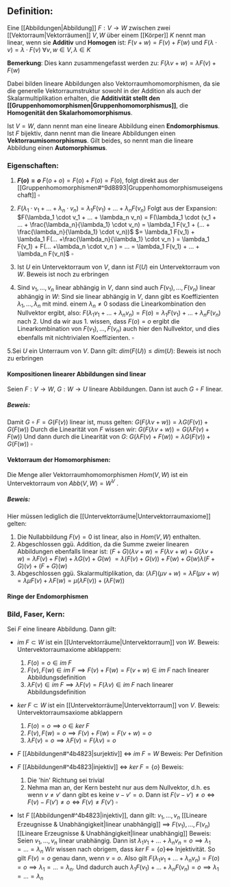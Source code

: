 ## Definition:
Eine [[Abbildungen|Abbildung]] $F: V \rightarrow W$ zwischen zwei [[Vektorraum|Vektorräumen]] $V, W$ über einem [[Körper]] $K$ nennt man linear, wenn sie **Additiv** und **Homogen** ist:
$F(v + w) = F(v) + F(w)$ und
$F(\lambda \cdot v) = \lambda \cdot F(v)$
$\forall v,w \in V, \lambda \in K$ 

**Bemerkung**: Dies kann zusammengefasst werden zu: $F(\lambda v + w) = \lambda F(v) + F(w)$

Dabei bilden lineare Abbildungen also Vektorraumhomomorphismen, da sie die generelle Vektorraumstruktur sowohl in der Addition als auch der Skalarmultiplikation erhalten, die **Additivität stellt den [[Gruppenhomomorphismen|Gruppenhomomorphismus]]**, die **Homogenität den Skalarhomomorphismus**.

Ist $V = W$, dann nennt man eine lineare Abbildung einen **Endomorphismus**.
Ist $F$ bijektiv, dann nennt man die lineare Abbildungen einen **Vektorraumisomorphismus**.
Gilt beides, so nennt man die lineare Abbildung einen **Automorphismus**.

### Eigenschaften:
1. **$F(o) = o$**
	$F(o + o) = F(o) + F(o) = F(o)$, folgt direkt aus der [[Gruppenhomomorphismen#^9d8893|Gruppenhomomorphismuseigenschaft]]  $\square$ 

2. $F(\lambda_1 \cdot v_1 + ... + \lambda_n \cdot v_n) = \lambda_1 F(v_1) + ... + \lambda_n F(v_n)$
	Folgt aus der Expansion: $F(\lambda_1 \cdot v_1 + ... + \lambda_n v_n) = F(\lambda_1 \cdot (v_1 + ... + \frac{\lambda_n}{\lambda_1} \cdot v_n) = \lambda_1 F(v_1 + (... + \frac{\lambda_n}{\lambda_1} \cdot v_n))$ 
	$= \lambda_1 F(v_1) + \lambda_1 F(... +\frac{\lambda_n}{\lambda_1} \cdot v_n ) = \lambda_1 F(v_1) + F(... +\lambda_n \cdot v_n ) = ... = \lambda_1 F(v_1) + ... + \lambda_n F(v_n)$ $\square$

3. Ist $U$ ein Untervektorraum von $V$, dann ist $F(U)$ ein Untervektorraum von $W$.
	Beweis ist noch zu erbringen

4. Sind $v_1, ..., v_n$ linear abhängig in $V$, dann sind auch $F(v_1), ..., F(v_n)$ linear abhängig in $W$:
	Sind sie linear abhängig in $V$, dann gibt es Koeffizienten $\lambda_1, ..., \lambda_n$ mit mind. einem $\lambda_n \neq 0$ sodass die Linearkombination den Nullvektor ergibt, also:
	$F(\lambda_1 v_1 + ... + \lambda_n v_n) = F(o) = \lambda_1 F(v_1) + ... + \lambda_n F(v_n)$ nach 2.
	Und da wir aus 1. wissen, dass $F(o) = o$ ergibt die Linearkombination von $F(v_1), ..., F(v_n)$ auch hier den Nullvektor, und dies ebenfalls mit nichtrivialen Koeffizienten. $\square$

5.Sei $U$ ein Unterraum von $V$. Dann gilt: $dim(F(U)) \le dim(U)$:
	Beweis ist noch zu erbringen


#### Kompositionen linearer Abbildungen sind linear
Seien $F : V \rightarrow W$, $G: W \rightarrow U$  lineare Abbildungen. Dann ist auch $G \circ F$ linear.
##### Beweis:
Damit $G \circ F = G(F(v))$ linear ist, muss gelten:
$G(F(\lambda v + w)) = \lambda G(F(v)) + G(F(w))$
Durch die Linearität von $F$ wissen wir:
$G(F(\lambda v + w)) = G(\lambda F(v) + F(w))$
Und dann durch die Linearität von $G$:
$G(\lambda F(v) + F(w)) = \lambda G(F(v)) + G(F(w))$ $\square$

#### Vektorraum der Homomorphismen:
Die Menge aller Vektorraumhomomorphismen $Hom(V,W)$ ist ein Untervektorraum von $Abb(V, W) = W^V$  .
##### Beweis:
Hier müssen lediglich die [[Untervektorräume|Untervektorraumaxiome]] gelten:
1. Die Nullabbildung $F(v) = 0$ ist linear, also in $Hom(V,W)$ enthalten.
2. Abgeschlossen ggü. Addition, da die Summe zweier linearen Abbildungen ebenfalls linear ist:
	$(F + G)(\lambda v + w) = F(\lambda v + w) + G(\lambda v + w) = \lambda F(v) + F(w) + \lambda G(v) + G(w)$ 
	$= \lambda (F(v) + G(v)) + F(w) + G(w) \lambda (F + G)(v) + (F + G)(w)$
3. Abgeschlossen ggü. Skalarmultiplikation, da:
	$(\lambda F)(\mu v + w) = \lambda F(\mu v + w) = \lambda \mu F(v) + \lambda F(w) = \mu (\lambda F(v)) + (\lambda F(w))$ 

#### Ringe der Endomorphismen


### Bild, Faser, Kern:
Sei $F$ eine lineare Abbildung. Dann gilt:
- $im \; F \subset W$ ist ein [[Untervektorräume|Untervektorraum]] von $W$.
	Beweis: Untervektorraumaxiome abklappern:
	1. $F(o) = o \in im \; F$
	2. $F(v), F(w) \in im \; F \implies F(v) + F(w) = F(v + w) \in im \; F$ nach linearer Abbildungsdefinition
	3. $\lambda F(v) \in im \; F \implies \lambda F(v) = F(\lambda v) \in im \; F$ nach linearer Abbildungsdefinition

- $ker \; F \subset W$ ist ein [[Untervektorräume|Untervektorraum]]  von $V$.
	Beweis: Untervektorraumsaxiome abklappern
	1. $F(o) = o \implies o \in ker \; F$
	2. $F(v), F(w) = o \implies F(v) + F(w) = F(v + w) = o$ 
	3. $\lambda F(v) = o \implies  \lambda F(v) = F(\lambda v) = o$ 

- $F$ [[Abbildungen#^4b4823|surjektiv]] $\Leftrightarrow$ $im \; F = W$ 
	Beweis: Per Definition

- $F$ [[Abbildungen#^4b4823|injektiv]] $\Leftrightarrow$ $ker \; F = \{o \}$ 
	Beweis: 
	1. Die 'hin' Richtung sei trivial
	2. Nehma man an, der Kern besteht nur aus dem Nullvektor, d.h. es wenn $v \neq v'$ dann gibt es keine $v - v' = o$. Dann ist $F(v - v') \neq o \Leftrightarrow F(v) - F(v') \neq o \Leftrightarrow F(v) \neq F(v')$ $\square$

- Ist $F$ [[Abbildungen#^4b4823|injektiv]], dann gilt: $v_1, ..., v_n$ [[Lineare Erzeugnisse & Unabhängigkeit|linear unabhängig]] $\implies$ $F(v_1), ..., F(v_n)$ [[Lineare Erzeugnisse & Unabhängigkeit|linear unabhängig]]
	Beweis: Seien $v_1, ..., v_n$ linear unabhängig. Dann ist $\lambda_1 v_1 + ... + \lambda_n v_n = o \implies \lambda_1 = ... = \lambda_n$
	Wir wissen nach obrigem, dass $ker \; F = \{o \} \Leftrightarrow$ Injektivität. So gilt $F(v) = o$ genau dann, wenn $v = o$. Also gilt $F(\lambda_1 v_1 + ... + \lambda_n v_n) = F(o) = o \implies \lambda_1 = ... = \lambda_n$.
	Und dadurch auch $\lambda_1F( v_1) + ... + \lambda_n F( v_n) = o \implies \lambda_1 = ... = \lambda_n$
	

